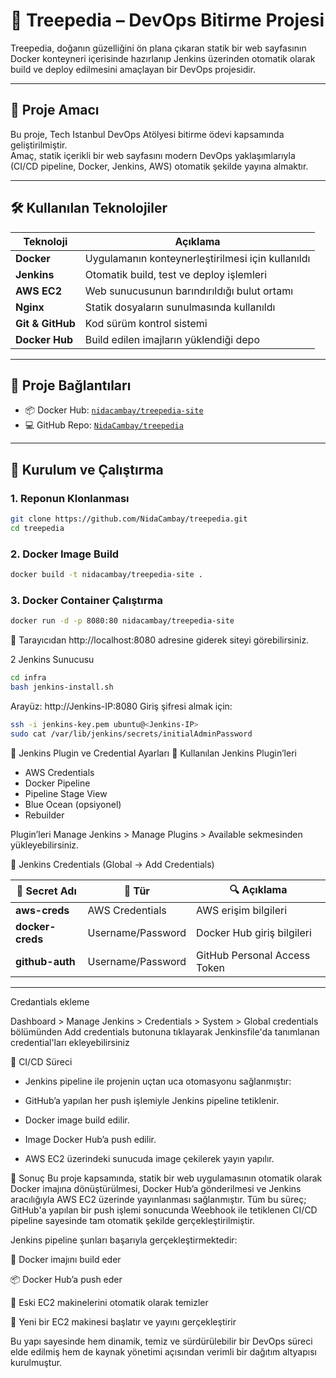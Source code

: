 # 🌳 Treepedia – DevOps Bitirme Projesi

Treepedia, doğanın güzelliğini ön plana çıkaran statik bir web sayfasının Docker konteyneri içerisinde hazırlanıp Jenkins üzerinden otomatik olarak build ve deploy edilmesini amaçlayan bir DevOps projesidir.

---

## 🎯 Proje Amacı

Bu proje, Tech Istanbul DevOps Atölyesi bitirme ödevi kapsamında geliştirilmiştir.  
Amaç, statik içerikli bir web sayfasını modern DevOps yaklaşımlarıyla (CI/CD pipeline, Docker, Jenkins, AWS) otomatik şekilde yayına almaktır.

---

## 🛠️ Kullanılan Teknolojiler

| Teknoloji        | Açıklama      |
|------------------|---------------|
| **Docker**       | Uygulamanın konteynerleştirilmesi için kullanıldı |
| **Jenkins**      | Otomatik build, test ve deploy işlemleri |
| **AWS EC2**      | Web sunucusunun barındırıldığı bulut ortamı |
| **Nginx**        | Statik dosyaların sunulmasında kullanıldı |
| **Git & GitHub** | Kod sürüm kontrol sistemi |
| **Docker Hub**   | Build edilen imajların yüklendiği depo |

---

## 🔗 Proje Bağlantıları

- 📦 Docker Hub: [`nidacambay/treepedia-site`](https://hub.docker.com/r/nidacambay/treepedia-site)
- 💻 GitHub Repo: [`NidaCambay/treepedia`](https://github.com/NidaCambay/treepedia.git)

---

## 🚀 Kurulum ve Çalıştırma

### 1. Reponun Klonlanması

```bash
git clone https://github.com/NidaCambay/treepedia.git
cd treepedia

```
### 2. Docker Image Build

```bash
docker build -t nidacambay/treepedia-site .

```

### 3. Docker Container Çalıştırma

```bash
docker run -d -p 8080:80 nidacambay/treepedia-site

```

🚀 Tarayıcıdan http://localhost:8080 adresine giderek siteyi görebilirsiniz.

2️ Jenkins Sunucusu

```bash
cd infra
bash jenkins-install.sh

```
Arayüz: http://Jenkins-IP:8080 Giriş şifresi almak için:

```bash
ssh -i jenkins-key.pem ubuntu@<Jenkins-IP>
sudo cat /var/lib/jenkins/secrets/initialAdminPassword

```
🔌 Jenkins Plugin ve Credential Ayarları
🧪 Kullanılan Jenkins Plugin’leri

- AWS Credentials
- Docker Pipeline
- Pipeline Stage View
- Blue Ocean (opsiyonel)
- Rebuilder


Plugin’leri
Manage Jenkins > Manage Plugins > Available sekmesinden yükleyebilirsiniz.



🔑 Jenkins Credentials (Global → Add Credentials)


| 🔑 **Secret Adı** | 🔐 **Tür**        | 🔍 **Açıklama**              |
| ----------------- | ----------------- | ---------------------------- |
| **aws-creds**     | AWS Credentials   | AWS erişim bilgileri         |
| **docker-creds**  | Username/Password | Docker Hub giriş bilgileri   |
| **github-auth**   | Username/Password | GitHub Personal Access Token |

---

Credantials ekleme

Dashboard > Manage Jenkins > Credentials > System > Global credentials bölümünden Add credentials butonuna tıklayarak Jenkinsfile'da tanımlanan credential'ları ekleyebilirsiniz


🔄 CI/CD Süreci
- Jenkins pipeline ile projenin uçtan uca otomasyonu sağlanmıştır:

- GitHub’a yapılan her push işlemiyle Jenkins pipeline tetiklenir.

- Docker image build edilir.

- Image Docker Hub’a push edilir.

- AWS EC2 üzerindeki sunucuda image çekilerek yayın yapılır.



🧾 Sonuç
Bu proje kapsamında, statik bir web uygulamasının otomatik olarak Docker imajına dönüştürülmesi, Docker Hub’a gönderilmesi ve Jenkins aracılığıyla AWS EC2 üzerinde yayınlanması sağlanmıştır. Tüm bu süreç; GitHub'a yapılan bir push işlemi sonucunda Weebhook ile tetiklenen CI/CD pipeline sayesinde tam otomatik şekilde gerçekleştirilmiştir.

Jenkins pipeline şunları başarıyla gerçekleştirmektedir:

🔧 Docker imajını build eder

📦 Docker Hub’a push eder

🧹 Eski EC2 makinelerini otomatik olarak temizler

🚀 Yeni bir EC2 makinesi başlatır ve yayını gerçekleştirir

Bu yapı sayesinde hem dinamik, temiz ve sürdürülebilir bir DevOps süreci elde edilmiş hem de kaynak yönetimi açısından verimli bir dağıtım altyapısı kurulmuştur.



